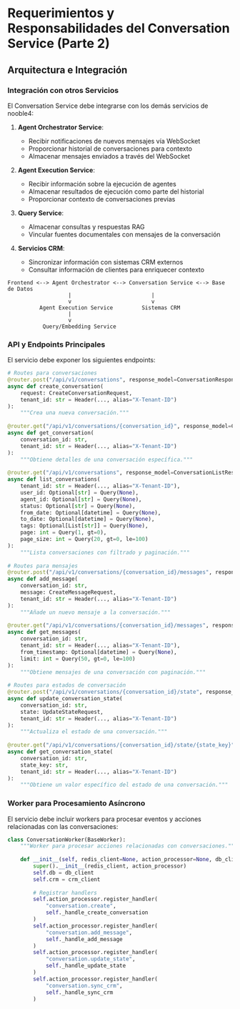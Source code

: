 # Requerimientos y Responsabilidades del Conversation Service (Parte 2)

## Arquitectura e Integración

### Integración con otros Servicios

El Conversation Service debe integrarse con los demás servicios de nooble4:

1. **Agent Orchestrator Service**:
   - Recibir notificaciones de nuevos mensajes vía WebSocket
   - Proporcionar historial de conversaciones para contexto
   - Almacenar mensajes enviados a través del WebSocket

2. **Agent Execution Service**:
   - Recibir información sobre la ejecución de agentes
   - Almacenar resultados de ejecución como parte del historial
   - Proporcionar contexto de conversaciones previas

3. **Query Service**:
   - Almacenar consultas y respuestas RAG
   - Vincular fuentes documentales con mensajes de la conversación

4. **Servicios CRM**:
   - Sincronizar información con sistemas CRM externos
   - Consultar información de clientes para enriquecer contexto

```
Frontend <--> Agent Orchestrator <--> Conversation Service <--> Base de Datos
                   |                         |
                   v                         v
          Agent Execution Service         Sistemas CRM
                   |
                   v
           Query/Embedding Service
```

### API y Endpoints Principales

El servicio debe exponer los siguientes endpoints:

```python
# Routes para conversaciones
@router.post("/api/v1/conversations", response_model=ConversationResponse)
async def create_conversation(
    request: CreateConversationRequest,
    tenant_id: str = Header(..., alias="X-Tenant-ID")
):
    """Crea una nueva conversación."""
    
@router.get("/api/v1/conversations/{conversation_id}", response_model=ConversationResponse)
async def get_conversation(
    conversation_id: str,
    tenant_id: str = Header(..., alias="X-Tenant-ID")
):
    """Obtiene detalles de una conversación específica."""
    
@router.get("/api/v1/conversations", response_model=ConversationListResponse)
async def list_conversations(
    tenant_id: str = Header(..., alias="X-Tenant-ID"),
    user_id: Optional[str] = Query(None),
    agent_id: Optional[str] = Query(None),
    status: Optional[str] = Query(None),
    from_date: Optional[datetime] = Query(None),
    to_date: Optional[datetime] = Query(None),
    tags: Optional[List[str]] = Query(None),
    page: int = Query(1, gt=0),
    page_size: int = Query(20, gt=0, le=100)
):
    """Lista conversaciones con filtrado y paginación."""
    
# Routes para mensajes
@router.post("/api/v1/conversations/{conversation_id}/messages", response_model=MessageResponse)
async def add_message(
    conversation_id: str,
    message: CreateMessageRequest,
    tenant_id: str = Header(..., alias="X-Tenant-ID")
):
    """Añade un nuevo mensaje a la conversación."""
    
@router.get("/api/v1/conversations/{conversation_id}/messages", response_model=MessageListResponse)
async def get_messages(
    conversation_id: str,
    tenant_id: str = Header(..., alias="X-Tenant-ID"),
    from_timestamp: Optional[datetime] = Query(None),
    limit: int = Query(50, gt=0, le=100)
):
    """Obtiene mensajes de una conversación con paginación."""
    
# Routes para estados de conversación
@router.post("/api/v1/conversations/{conversation_id}/state", response_model=StateResponse)
async def update_conversation_state(
    conversation_id: str,
    state: UpdateStateRequest,
    tenant_id: str = Header(..., alias="X-Tenant-ID")
):
    """Actualiza el estado de una conversación."""
    
@router.get("/api/v1/conversations/{conversation_id}/state/{state_key}", response_model=StateResponse)
async def get_conversation_state(
    conversation_id: str,
    state_key: str,
    tenant_id: str = Header(..., alias="X-Tenant-ID")
):
    """Obtiene un valor específico del estado de una conversación."""
```

### Worker para Procesamiento Asíncrono

El servicio debe incluir workers para procesar eventos y acciones relacionadas con las conversaciones:

```python
class ConversationWorker(BaseWorker):
    """Worker para procesar acciones relacionadas con conversaciones."""
    
    def __init__(self, redis_client=None, action_processor=None, db_client=None, crm_client=None):
        super().__init__(redis_client, action_processor)
        self.db = db_client
        self.crm = crm_client
        
        # Registrar handlers
        self.action_processor.register_handler(
            "conversation.create",
            self._handle_create_conversation
        )
        self.action_processor.register_handler(
            "conversation.add_message",
            self._handle_add_message
        )
        self.action_processor.register_handler(
            "conversation.update_state",
            self._handle_update_state
        )
        self.action_processor.register_handler(
            "conversation.sync_crm",
            self._handle_sync_crm
        )
```
